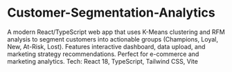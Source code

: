 # Customer-Segmentation-Analytics
A modern React/TypeScript web app that uses K-Means clustering and RFM analysis to segment customers into actionable groups (Champions, Loyal, New, At-Risk, Lost). Features interactive dashboard, data upload, and marketing strategy recommendations. Perfect for e-commerce and marketing analytics. Tech: React 18, TypeScript, Tailwind CSS, Vite
